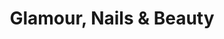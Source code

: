 ---
title: "Glamour, Nails & Beauty"
url: /luebben-spreewald/glamour-nails-und-beauty/
shop: Kosmetik
---